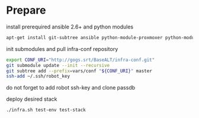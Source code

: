 # Prepare
install prerequired ansible 2.6+ and python modules
```sh
apt-get install git-subtree ansible python-module-proxmoxer python-module-jmespath python-module-netaddr
```

init submodules and pull infra-conf repository
```sh
export CONF_URI="http://gogs.srt/BaseALT/infra-conf.git"
git submodule update --init --recursive
git subtree add --prefix=vars/conf "${CONF_URI}" master
ssh-add ~/.ssh/robot_key
```

do not forget to add robot ssh-key and clone passdb

deploy desired stack
```sh
./infra.sh test-env test-stack
```
